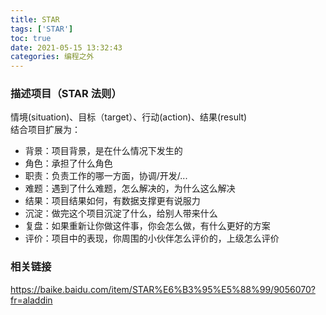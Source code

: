 ```yaml
---
title: STAR
tags: ['STAR']
toc: true
date: 2021-05-15 13:32:43
categories: 编程之外
---
```





### 描述项目（STAR 法则）
情境(situation)、目标（target）、行动(action)、结果(result)  
结合项目扩展为：
- 背景：项目背景，是在什么情况下发生的
- 角色：承担了什么角色
- 职责：负责工作的哪一方面，协调/开发/...
- 难题：遇到了什么难题，怎么解决的，为什么这么解决
- 结果：项目结果如何，有数据支撑更有说服力
- 沉淀：做完这个项目沉淀了什么，给别人带来什么
- 复盘：如果重新让你做这件事，你会怎么做，有什么更好的方案 
- 评价：项目中的表现，你周围的小伙伴怎么评价的，上级怎么评价


### 相关链接 
https://baike.baidu.com/item/STAR%E6%B3%95%E5%88%99/9056070?fr=aladdin